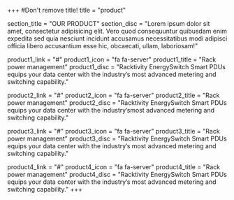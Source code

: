 +++
#Don't remove title!
title = "product"

section_title = "OUR PRODUCT"
section_disc = "Lorem ipsum dolor sit amet, consectetur adipisicing elit. Vero quod consequuntur quibusdam enim expedita sed quia nesciunt incidunt accusamus necessitatibus modi adipisci officia libero accusantium esse hic, obcaecati, ullam, laboriosam!"

product1_link = "#"
product1_icon = "fa fa-server"
product1_title = "Rack power management"
product1_disc = "Racktivity EnergySwitch Smart PDUs equips your data center with the industry’s most advanced metering and switching capability."

product2_link = "#"
product2_icon = "fa fa-server"
product2_title = "Rack power management"
product2_disc = "Racktivity EnergySwitch Smart PDUs equips your data center with the industry’smost advanced metering and switching capability."

product3_link = "#"
product3_icon = "fa fa-server"
product3_title = "Rack power management"
product3_disc = "Racktivity EnergySwitch Smart PDUs equips your data center with the industry’s most advanced metering and switching capability."

product4_link = "#"
product4_icon = "fa fa-server"
product4_title = "Rack power management"
product4_disc = "Racktivity EnergySwitch Smart PDUs equips your data center with the industry’s most advanced metering and switching capability."
+++